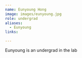 ```yaml
---
name: Eunyoung Hong
image: images/eunyoung.jpg
role: undergrad
aliases:
  - Eunyoung
links:
  
---
```

Eunyoung is an undergrad in the lab
